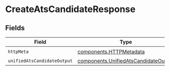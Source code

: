 # CreateAtsCandidateResponse


## Fields

| Field                                                                                        | Type                                                                                         | Required                                                                                     | Description                                                                                  |
| -------------------------------------------------------------------------------------------- | -------------------------------------------------------------------------------------------- | -------------------------------------------------------------------------------------------- | -------------------------------------------------------------------------------------------- |
| `httpMeta`                                                                                   | [components.HTTPMetadata](../../models/components/httpmetadata.md)                           | :heavy_check_mark:                                                                           | N/A                                                                                          |
| `unifiedAtsCandidateOutput`                                                                  | [components.UnifiedAtsCandidateOutput](../../models/components/unifiedatscandidateoutput.md) | :heavy_minus_sign:                                                                           | N/A                                                                                          |